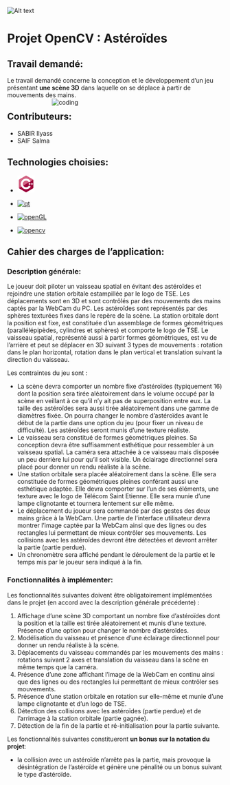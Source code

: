 ![Alt text](https://upload.wikimedia.org/wikipedia/fr/6/6a/Logo_T%C3%A9l%C3%A9com_Saint_%C3%89tienne.svg)
<img scr="https://upload.wikimedia.org/wikipedia/fr/6/6a/Logo_T%C3%A9l%C3%A9com_Saint_%C3%89tienne.svg">
# Projet OpenCV : Astéroïdes
## Travail demandé:
Le travail demandé concerne la conception et le développement d’un jeu présentant **une scène 3D** dans laquelle on se déplace à partir de mouvements des mains.
<img align="right" alt="coding" width="400" src="">

## Contributeurs:
* SABIR Ilyass
* SAIF Salma

## Technologies choisies:
-  <a href="https://www.w3schools.com/cpp/" target="_blank" rel="noreferrer"> <img src="https://raw.githubusercontent.com/devicons/devicon/master/icons/cplusplus/cplusplus-original.svg" alt="cplusplus" width="40" height="40"/> </a>

- <a href="https://www.qt.io/" target="_blank" rel="noreferrer"> <img src="https://upload.wikimedia.org/wikipedia/commons/0/0b/Qt_logo_2016.svg" alt="qt" width="40" height="40"/> </a> 

- <a href="https://www.opengl.org/" target="_blank" rel="noreferrer"> <img src="https://upload.wikimedia.org/wikipedia/commons/e/e9/Opengl-logo.svg" alt="openGL" width="40" height="40"/> </a>

- <a href="https://opencv.org/" target="_blank" rel="noreferrer"> <img src="https://www.vectorlogo.zone/logos/opencv/opencv-icon.svg" alt="opencv" width="40" height="40"/> </a>

## Cahier des charges de l’application:
### Description générale:
Le joueur doit piloter un vaisseau spatial en évitant des astéroïdes et rejoindre une station orbitale estampillée par le logo de TSE. Les déplacements sont en 3D et sont contrôlés par des mouvements des mains captés par la WebCam du PC. Les astéroïdes sont représentés par des sphères texturées fixes dans le repère de la scène. La station orbitale dont la position est fixe, est constituée d’un assemblage de formes géométriques (parallélépipèdes, cylindres et sphères) et comporte le logo de TSE. Le vaisseau spatial, représenté aussi à partir formes géométriques, est vu de l’arrière et peut se déplacer en 3D suivant 3 types de mouvements : rotation dans le plan horizontal, rotation dans le plan vertical et translation suivant la direction du vaisseau.

Les contraintes du jeu sont :
* La scène devra comporter un nombre fixe d’astéroïdes (typiquement 16) dont la position sera tirée aléatoirement dans le volume occupé par la scène en veillant à ce qu’il n’y ait pas de superposition entre eux. La taille des astéroïdes sera aussi tirée aléatoirement dans une gamme de diamètres fixée. On pourra changer le nombre d’astéroïdes avant le début de la partie dans une option du jeu (pour fixer un niveau de difficulté). Les astéroïdes seront munis d’une texture réaliste.
*  Le vaisseau sera constitué de formes géométriques pleines. Sa conception devra être suffisamment esthétique pour ressembler à un vaisseau spatial. La caméra sera attachée à ce vaisseau mais disposée un peu derrière lui pour qu’il soit visible. Un éclairage directionnel sera placé pour donner un rendu réaliste à la scène.
* Une station orbitale sera placée aléatoirement dans la scène. Elle sera constituée de formes géométriques pleines conférant aussi une esthétique adaptée. Elle devra comporter sur l’un de ses éléments, une texture avec le logo de Télécom Saint Etienne. Elle sera munie d’une lampe clignotante et tournera lentement sur elle même.
* Le déplacement du joueur sera commandé par des gestes des deux mains grâce à la WebCam. Une partie de l’interface utilisateur devra montrer l’image captée par la WebCam ainsi que des lignes ou des rectangles lui permettant de mieux contrôler ses mouvements. Les collisions avec les astéroïdes devront être détectées et devront arrêter la partie (partie perdue).
* Un chronomètre sera affiché pendant le déroulement de la partie et le temps mis par le joueur sera indiqué à la fin.

### Fonctionnalités à implémenter:
Les fonctionnalités suivantes doivent être obligatoirement implémentées dans le projet (en accord avec la description générale précédente) :
1. Affichage d’une scène 3D comportant un nombre fixe d’astéroïdes dont la position et la taille est tirée aléatoirement et munis d’une texture. Présence d’une option pour changer le nombre d’astéroïdes.
2. Modélisation du vaisseau et présence d’une éclairage directionnel pour donner un rendu réaliste à la scène.
3. Déplacements du vaisseau commandés par les mouvements des mains : rotations suivant 2 axes et translation du vaisseau dans la scène en même temps que la caméra.
4. Présence d’une zone affichant l’image de la WebCam en continu ainsi que des lignes ou des rectangles lui permettant de mieux contrôler ses mouvements.
5. Présence d’une station orbitale en rotation sur elle-même et munie d’une lampe clignotante et d’un logo de TSE.
6. Détection des collisions avec les astéroïdes (partie perdue) et de l’arrimage à la station orbitale (partie gagnée).
7. Détection de la fin de la partie et ré-initialisation pour la partie suivante.

Les fonctionnalités suivantes constitueront **un bonus sur la notation du projet**:
* la collision avec un astéroïde n’arrête pas la partie, mais provoque la désintégration de l’astéroïde et génère une pénalité ou un bonus suivant le type d’astéroïde.
